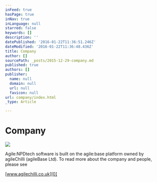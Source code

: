 ```yaml
---
inFeed: true
hasPage: true
inNav: true
inLanguage: null
starred: false
keywords: []
description: ''
datePublished: '2016-01-22T11:36:51.246Z'
dateModified: '2016-01-22T11:36:48.436Z'
title: Company
author: []
sourcePath: _posts/2015-12-29-company.md
published: true
authors: []
publisher:
  name: null
  domain: null
  url: null
  favicon: null
url: company/index.html
_type: Article

---
```

# Company
![](https://the-grid-user-content.s3-us-west-2.amazonaws.com/e2df53af-fd04-4876-9a6c-dda7a0985cd4.png)

Agile:NPDtech software is built on the agile:base platform owned by agileChilli (agileBase Ltd). To read more about the company and people, please see

[www.agilechilli.co.uk][0]

[0]: http://www.agilechilli.co.uk/